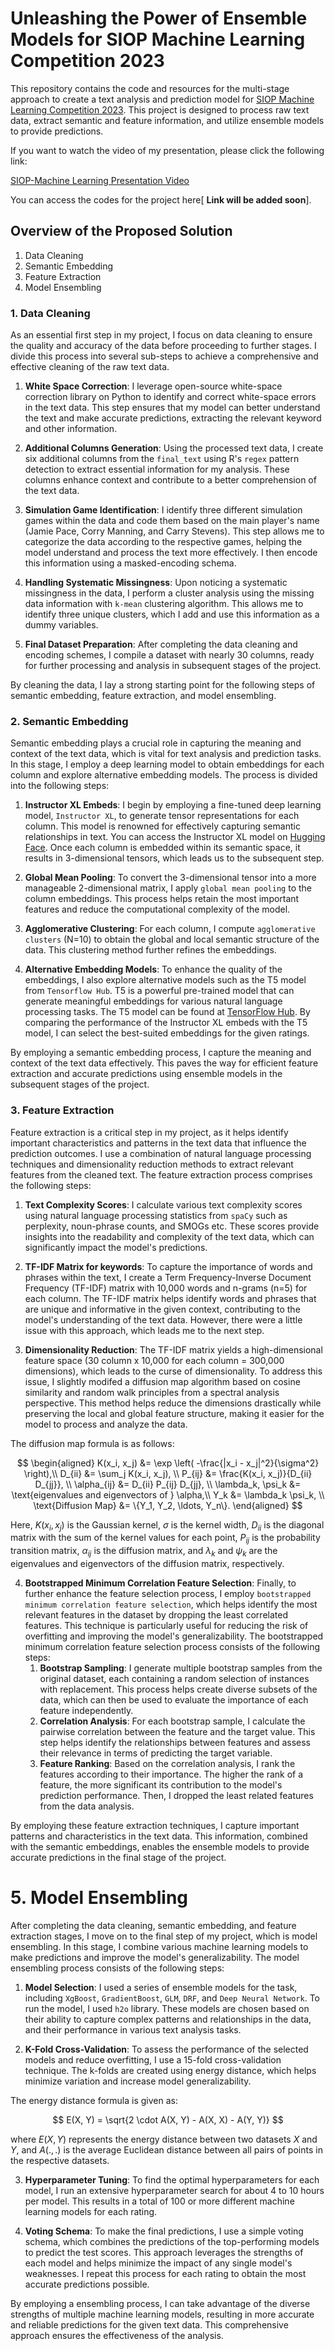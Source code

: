 # Unleashing the Power of Ensemble Models for SIOP Machine Learning Competition 2023

This repository contains the code and resources for the multi-stage approach to create a text analysis and prediction model for [SIOP Machine Learning Competition 2023](https://eval.ai/web/challenges/challenge-page/1937/overview). This project is designed to process raw text data, extract semantic and feature information, and utilize ensemble models to provide predictions.

If you want to watch the video of my presentation, please click the following link:

[SIOP-Machine Learning Presentation Video](https://www.dropbox.com/s/hvq0ekdn8hbjoe5/SIOP-MachineLearning%20Presentation.mp4?dl=1)

You can access the codes for the project here[ **Link will be added soon**].

## Overview of the Proposed Solution

1. Data Cleaning
2. Semantic Embedding
3. Feature Extraction
4. Model Ensembling

### 1. Data Cleaning

As an essential first step in my project, I focus on data cleaning to ensure the quality and accuracy of the data before proceeding to further stages. I divide this process into several sub-steps to achieve a comprehensive and effective cleaning of the raw text data.

1. **White Space Correction**: I leverage open-source white-space correction library on Python to identify and correct white-space errors in the text data. This step ensures that my model can better understand the text and make accurate predictions, extracting the relevant keyword and other information.

2. **Additional Columns Generation**: Using the processed text data, I create six additional columns from the `final_text` using R's `regex` pattern detection to extract essential information for my analysis. These columns enhance context and contribute to a better comprehension of the text data.

3. **Simulation Game Identification**: I identify three different simulation games within the data and code them based on the main player's name (Jamie Pace, Corry Manning, and Carry Stevens). This step allows me to categorize the data according to the respective games, helping the model understand and process the text more effectively. I then encode this information using a masked-encoding schema. 

4. **Handling Systematic Missingness**: Upon noticing a systematic missingness in the data, I perform a cluster analysis using the missing data information with `k-mean` clustering algorithm. This allows me to identify three unique clusters, which I add and use this information as a dummy variables.

5. **Final Dataset Preparation**: After completing the data cleaning and encoding schemes, I compile a dataset with nearly 30 columns, ready for further processing and analysis in subsequent stages of the project.

By cleaning the data, I lay a strong starting point for the following steps of semantic embedding, feature extraction, and model ensembling.

### 2. Semantic Embedding

Semantic embedding plays a crucial role in capturing the meaning and context of the text data, which is vital for text analysis and prediction tasks. In this stage, I employ a deep learning model to obtain embeddings for each column and explore alternative embedding models. The process is divided into the following steps:

1. **Instructor XL Embeds**: I begin by employing a fine-tuned deep learning model, `Instructor XL`, to generate tensor representations for each column. This model is renowned for effectively capturing semantic relationships in text. You can access the Instructor XL model on [Hugging Face](https://huggingface.co/hkunlp/instructor-xl). Once each column is embedded within its semantic space, it results in 3-dimensional tensors, which leads us to the subsequent step.

2. **Global Mean Pooling**: To convert the 3-dimensional tensor into a more manageable 2-dimensional matrix, I apply `global mean pooling` to the column embeddings. This process helps retain the most important features and reduce the computational complexity of the model.

3. **Agglomerative Clustering**: For each column, I compute `agglomerative clusters` (N=10) to obtain the global and local semantic structure of the data. This clustering method further refines the embeddings.

4. **Alternative Embedding Models**: To enhance the quality of the embeddings, I also explore alternative models such as the T5 model from `Tensorflow Hub`. T5 is a powerful pre-trained model that can generate meaningful embeddings for various natural language processing tasks. The T5 model can be found at [TensorFlow Hub](https://tfhub.dev/google/sentence-t5/st5-11b/1). By comparing the performance of the Instructor XL embeds with the T5 model, I can select the best-suited embeddings for the given ratings.

By employing a semantic embedding process, I capture the meaning and context of the text data effectively. This paves the way for efficient feature extraction and accurate predictions using ensemble models in the subsequent stages of the project.

### 3. Feature Extraction

Feature extraction is a critical step in my project, as it helps identify important characteristics and patterns in the text data that influence the prediction outcomes. I use a combination of natural language processing techniques and dimensionality reduction methods to extract relevant features from the cleaned text. The feature extraction process comprises the following steps:

1. **Text Complexity Scores**: I calculate various text complexity scores using natural language processing statistics from `spaCy` such as perplexity, noun-phrase counts, and SMOGs etc. These scores provide insights into the readability and complexity of the text data, which can significantly impact the model's predictions.

2. **TF-IDF Matrix for keywords**: To capture the importance of words and phrases within the text, I create a Term Frequency-Inverse Document Frequency (TF-IDF) matrix with 10,000 words and n-grams (n=5) for each column. The TF-IDF matrix helps identify words and phrases that are unique and informative in the given context, contributing to the model's understanding of the text data. However, there were a little issue with this approach, which leads me to the next step.

3. **Dimensionality Reduction**: The TF-IDF matrix yields a high-dimensional feature space (30 column x 10,000 for each column = 300,000 dimensions), which leads to the curse of dimensionality. To address this issue, I slightly modifed a diffusion map algorithm based on cosine similarity and random walk principles from a spectral analysis perspective. This method helps reduce the dimensions drastically while preserving the local and global feature structure, making it easier for the model to process and analyze the data.

The diffusion map formula is as follows:

$$
\begin{aligned}
K(x_i, x_j) &= \exp \left( -\frac{|x_i - x_j|^2}{\sigma^2} \right),\\
D_{ii} &= \sum_j K(x_i, x_j), \\
P_{ij} &= \frac{K(x_i, x_j)}{D_{ii} D_{jj}}, \\
\alpha_{ij} &= D_{ii} P_{ij} D_{jj}, \\
\lambda_k, \psi_k &= \text{eigenvalues and eigenvectors of } \alpha,\\
Y_k &= \lambda_k \psi_k, \\
\text{Diffusion Map} &= \{Y_1, Y_2, \ldots, Y_n\}.
\end{aligned}
$$

Here, $K(x_i, x_j)$ is the Gaussian kernel, $\sigma$ is the kernel width, $D_{ii}$ is the diagonal matrix with the sum of the kernel values for each point, $P_{ij}$ is the probability transition matrix, $\alpha_{ij}$ is the diffusion matrix, and $\lambda_k$ and $\psi_k$ are the eigenvalues and eigenvectors of the diffusion matrix, respectively.

4. **Bootstrapped Minimum Correlation Feature Selection**: Finally, to further enhance the feature selection process, I employ `bootstrapped minimum correlation feature selection`, which helps identify the most relevant features in the dataset by dropping the least correlated features. This technique is particularly useful for reducing the risk of overfitting and improving the model's generalizability. The bootstrapped minimum correlation feature selection process consists of the following steps:
   1. **Bootstrap Sampling**: I generate multiple bootstrap samples from the original dataset, each containing a random selection of instances with replacement. This process helps create diverse subsets of the data, which can then be used to evaluate the importance of each feature independently.
   2. **Correlation Analysis**: For each bootstrap sample, I calculate the pairwise correlation between the feature and the target value. This step helps identify the relationships between features and assess their relevance in terms of predicting the target variable.
   3. **Feature Ranking**: Based on the correlation analysis, I rank the features according to their importance. The higher the rank of a feature, the more significant its contribution to the model's prediction performance. Then, I dropped the least related features from the data analysis.

By employing these feature extraction techniques, I capture important patterns and characteristics in the text data. This information, combined with the semantic embeddings, enables the ensemble models to provide accurate predictions in the final stage of the project.


# 5. Model Ensembling

After completing the data cleaning, semantic embedding, and feature extraction stages, I move on to the final step of my project, which is model ensembling. In this stage, I combine various machine learning models to make predictions and improve the model's generalizability. The model ensembling process consists of the following steps:

1. **Model Selection**: I used a series of ensemble models for the task, including `XgBoost`, `GradientBoost`, `GLM`, `DRF`, and `Deep Neural Network`. To run the model, I used `h2o` library. These models are chosen based on their ability to capture complex patterns and relationships in the data, and their performance in various text analysis tasks.

2. **K-Fold Cross-Validation**: To assess the performance of the selected models and reduce overfitting, I use a 15-fold cross-validation technique. The k-folds are created using energy distance, which helps minimize variation and increase model generalizability.

The energy distance formula is given as:

$$
E(X, Y) = \sqrt{2 \cdot A(X, Y) - A(X, X) - A(Y, Y)}
$$

where $E(X, Y)$ represents the energy distance between two datasets $X$ and $Y$, and $A(., .)$ is the average Euclidean distance between all pairs of points in the respective datasets.

3. **Hyperparameter Tuning**: To find the optimal hyperparameters for each model, I run an extensive hyperparameter search for about 4 to 10 hours per model. This results in a total of 100 or more different machine learning models for each rating.

4. **Voting Schema**: To make the final predictions, I use a simple voting schema, which combines the predictions of the top-performing models to predict the test scores. This approach leverages the strengths of each model and helps minimize the impact of any single model's weaknesses. I repeat this process for each rating to obtain the most accurate predictions possible.

By employing a ensembling process, I can take advantage of the diverse strengths of multiple machine learning models, resulting in more accurate and reliable predictions for the given text data. This comprehensive approach ensures the effectiveness of the analysis.